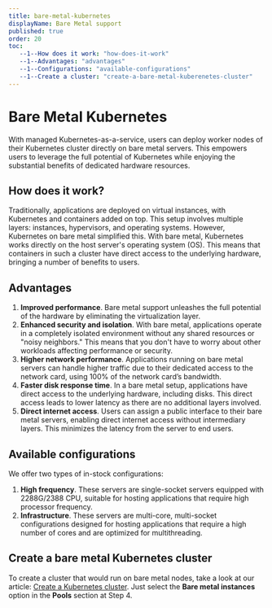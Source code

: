 ```yaml
---
title: bare-metal-kubernetes
displayName: Bare Metal support
published: true
order: 20
toc:
   --1--How does it work: "how-does-it-work"
   --1--Advantages: "advantages"
   --1--Configurations: "available-configurations"
   --1--Create a cluster: "create-a-bare-metal-kuberenetes-cluster"
---
```

# Bare Metal Kubernetes

With managed Kubernetes-as-a-service, users can deploy worker nodes of their Kubernetes cluster directly on bare metal servers. This empowers users to leverage the full potential of Kubernetes while enjoying the substantial benefits of dedicated hardware resources.

## How does it work?

Traditionally, applications are deployed on virtual instances, with Kubernetes and containers added on top. This setup involves multiple layers: instances, hypervisors, and operating systems. However, Kubernetes on bare metal simplified this. With bare metal, Kubernetes works directly on the host server's operating system (OS). This means that containers in such a cluster have direct access to the underlying hardware, bringing a number of benefits to users.

## Advantages

1. **Improved performance**. Bare metal support unleashes the full potential of the hardware by eliminating the virtualization layer. 
2. **Enhanced security and isolation**. With bare metal, applications operate in a completely isolated environment without any shared resources or "noisy neighbors." This means that you don't have to worry about other workloads affecting performance or security.
3. **Higher network performance**. Applications running on bare metal servers can handle higher traffic due to their dedicated access to the network card, using 100% of the network card’s bandwidth.
4. **Faster disk response time**. In a bare metal setup, applications have direct access to the underlying hardware, including disks. This direct access leads to lower latency as there are no additional layers involved.
5. **Direct internet access**. Users can assign a public interface to their bare metal servers, enabling direct internet access without intermediary layers. This minimizes the latency from the server to end users.

## Available configurations

We offer two types of in-stock configurations:

1. **High frequency**. These servers are single-socket servers equipped with 2288G/2388 CPU, suitable for hosting applications that require high processor frequency.
2. **Infrastructure**. These servers are multi-core, multi-socket configurations designed for hosting applications that require a high number of cores and are optimized for multithreading.

## Create a bare metal Kubernetes cluster

To create a cluster that would run on bare metal nodes, take a look at our article: <a href="https://gcore.com/docs/cloud/kubernetes/clusters/create-a-kubernetes-cluster" target="_blank">Create a Kubernetes cluster</a>. Just select the **Bare metal instances** option in the **Pools** section at Step 4.


